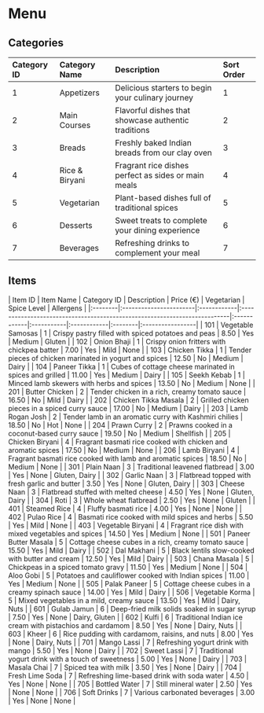 # Menu

## Categories
| Category ID | Category Name | Description                                         | Sort Order |
|:------------|:--------------|:----------------------------------------------------|:-----------|
| 1           | Appetizers    | Delicious starters to begin your culinary journey   | 1          |
| 2           | Main Courses  | Flavorful dishes that showcase authentic traditions | 2          |
| 3           | Breads        | Freshly baked Indian breads from our clay oven      | 3          |
| 4           | Rice & Biryani| Fragrant rice dishes perfect as sides or main meals | 4          |
| 5           | Vegetarian    | Plant-based dishes full of traditional spices       | 5          |
| 6           | Desserts      | Sweet treats to complete your dining experience     | 6          |
| 7           | Beverages     | Refreshing drinks to complement your meal           | 7          |

## Items
| Item ID | Item Name              | Category ID | Description                                                               | Price (€)   | Vegetarian | Spice Level | Allergens        |
|:--------|:-----------------------|:------------|:--------------------------------------------------------------------------|:------------|:-----------|:------------|:--------|:-----------------|
| 101     | Vegetable Samosas      | 1           | Crispy pastry filled with spiced potatoes and peas                        | 8.50        | Yes        | Medium      | Gluten           |
| 102     | Onion Bhaji            | 1           | Crispy onion fritters with chickpea batter                                | 7.00        | Yes        | Mild        | None             |
| 103     | Chicken Tikka          | 1           | Tender pieces of chicken marinated in yogurt and spices                   | 12.50       | No         | Medium      | Dairy            |
| 104     | Paneer Tikka           | 1           | Cubes of cottage cheese marinated in spices and grilled                   | 11.00       | Yes        | Medium      | Dairy            |
| 105     | Seekh Kebab            | 1           | Minced lamb skewers with herbs and spices                                 | 13.50       | No         | Medium      | None             |
| 201     | Butter Chicken         | 2           | Tender chicken in a rich, creamy tomato sauce                             | 16.50       | No         | Mild        | Dairy            |
| 202     | Chicken Tikka Masala   | 2           | Grilled chicken pieces in a spiced curry sauce                            | 17.00       | No         | Medium      | Dairy            |
| 203     | Lamb Rogan Josh        | 2           | Tender lamb in an aromatic curry with Kashmiri chilies                    | 18.50       | No         | Hot         | None             |
| 204     | Prawn Curry            | 2           | Prawns cooked in a coconut-based curry sauce                              | 19.50       | No         | Medium      | Shellfish        |
| 205     | Chicken Biryani        | 4           | Fragrant basmati rice cooked with chicken and aromatic spices             | 17.50       | No         | Medium      | None             |
| 206     | Lamb Biryani           | 4           | Fragrant basmati rice cooked with lamb and aromatic spices                | 18.50       | No         | Medium      | None             |
| 301     | Plain Naan             | 3           | Traditional leavened flatbread                                            | 3.00        | Yes        | None        | Gluten, Dairy    |
| 302     | Garlic Naan            | 3           | Flatbread topped with fresh garlic and butter                             | 3.50        | Yes        | None        | Gluten, Dairy    |
| 303     | Cheese Naan            | 3           | Flatbread stuffed with melted cheese                                      | 4.50        | Yes        | None        | Gluten, Dairy    |
| 304     | Roti                   | 3           | Whole wheat flatbread                                                     | 2.50        | Yes        | None        | Gluten           |
| 401     | Steamed Rice           | 4           | Fluffy basmati rice                                                       | 4.00        | Yes        | None        | None             |
| 402     | Pulao Rice             | 4           | Basmati rice cooked with mild spices and herbs                            | 5.50        | Yes        | Mild        | None             |
| 403     | Vegetable Biryani      | 4           | Fragrant rice dish with mixed vegetables and spices                       | 14.50       | Yes        | Medium      | None             |
| 501     | Paneer Butter Masala   | 5           | Cottage cheese cubes in a rich, creamy tomato sauce                       | 15.50       | Yes        | Mild        | Dairy            |
| 502     | Dal Makhani            | 5           | Black lentils slow-cooked with butter and cream                           | 12.50       | Yes        | Mild        | Dairy            |
| 503     | Chana Masala           | 5           | Chickpeas in a spiced tomato gravy                                        | 11.50       | Yes        | Medium      | None             |
| 504     | Aloo Gobi              | 5           | Potatoes and cauliflower cooked with Indian spices                        | 11.00       | Yes        | Medium      | None             |
| 505     | Palak Paneer           | 5           | Cottage cheese cubes in a creamy spinach sauce                            | 14.00       | Yes        | Mild        | Dairy            |
| 506     | Vegetable Korma        | 5           | Mixed vegetables in a mild, creamy sauce                                  | 13.50       | Yes        | Mild        | Dairy, Nuts      |
| 601     | Gulab Jamun            | 6           | Deep-fried milk solids soaked in sugar syrup                              | 7.50        | Yes        | None        | Dairy, Gluten    |
| 602     | Kulfi                  | 6           | Traditional Indian ice cream with pistachios and cardamom                 | 8.50        | Yes        | None        | Dairy, Nuts      |
| 603     | Kheer                  | 6           | Rice pudding with cardamom, raisins, and nuts                             | 8.00        | Yes        | None        | Dairy, Nuts      |
| 701     | Mango Lassi            | 7           | Refreshing yogurt drink with mango                                        | 5.50        | Yes        | None        | Dairy            |
| 702     | Sweet Lassi            | 7           | Traditional yogurt drink with a touch of sweetness                         | 5.00        | Yes        | None        | Dairy            |
| 703     | Masala Chai            | 7           | Spiced tea with milk                                                      | 3.50        | Yes        | None        | Dairy            |
| 704     | Fresh Lime Soda        | 7           | Refreshing lime-based drink with soda water                               | 4.50        | Yes        | None        | None             |
| 705     | Bottled Water          | 7           | Still mineral water                                                       | 2.50        | Yes        | None        | None             |
| 706     | Soft Drinks            | 7           | Various carbonated beverages                                              | 3.00        | Yes        | None        | None             |